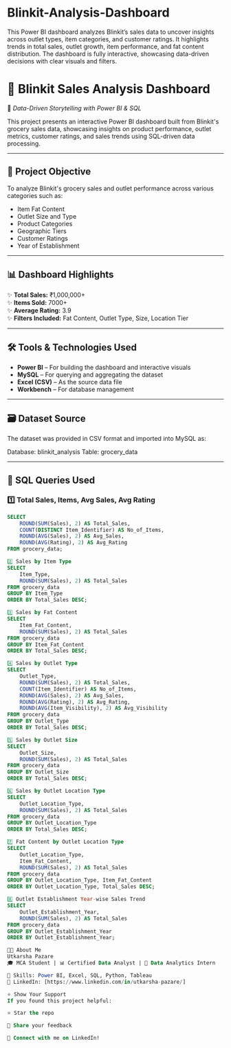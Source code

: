 # Blinkit-Analysis-Dashboard
This Power BI dashboard analyzes Blinkit’s sales data to uncover insights across outlet types, item categories, and customer ratings. It highlights trends in total sales, outlet growth, item performance, and fat content distribution. The dashboard is fully interactive, showcasing data-driven decisions with clear visuals and filters.

# 🛒 Blinkit Sales Analysis Dashboard  
📍 *Data-Driven Storytelling with Power BI & SQL*

This project presents an interactive Power BI dashboard built from Blinkit's grocery sales data, showcasing insights on product performance, outlet metrics, customer ratings, and sales trends using SQL-driven data processing.

---

## 🎯 Project Objective

To analyze Blinkit's grocery sales and outlet performance across various categories such as:
- Item Fat Content
- Outlet Size and Type
- Product Categories
- Geographic Tiers
- Customer Ratings
- Year of Establishment

---

## 📊 Dashboard Highlights

✨ **Total Sales:** ₹1,000,000+  
✨ **Items Sold:** 7000+  
✨ **Average Rating:** 3.9  
✨ **Filters Included:** Fat Content, Outlet Type, Size, Location Tier  

---

## 🛠 Tools & Technologies Used

- **Power BI** – For building the dashboard and interactive visuals  
- **MySQL** – For querying and aggregating the dataset  
- **Excel (CSV)** – As the source data file  
- **Workbench** – For database management

---

## 🗃️ Dataset Source

The dataset was provided in CSV format and imported into MySQL as:


Database: blinkit_analysis
Table: grocery_data


---

## 🧾 SQL Queries Used

### 1️⃣ Total Sales, Items, Avg Sales, Avg Rating
```sql
SELECT
    ROUND(SUM(Sales), 2) AS Total_Sales,
    COUNT(DISTINCT Item_Identifier) AS No_of_Items,
    ROUND(AVG(Sales), 2) AS Avg_Sales,
    ROUND(AVG(Rating), 2) AS Avg_Rating
FROM grocery_data;

2️⃣ Sales by Item Type
SELECT
    Item_Type,
    ROUND(SUM(Sales), 2) AS Total_Sales
FROM grocery_data
GROUP BY Item_Type
ORDER BY Total_Sales DESC;

3️⃣ Sales by Fat Content
SELECT
    Item_Fat_Content,
    ROUND(SUM(Sales), 2) AS Total_Sales
FROM grocery_data
GROUP BY Item_Fat_Content
ORDER BY Total_Sales DESC;

4️⃣ Sales by Outlet Type
SELECT
    Outlet_Type,
    ROUND(SUM(Sales), 2) AS Total_Sales,
    COUNT(Item_Identifier) AS No_of_Items,
    ROUND(AVG(Sales), 2) AS Avg_Sales,
    ROUND(AVG(Rating), 2) AS Avg_Rating,
    ROUND(AVG(Item_Visibility), 2) AS Avg_Visibility
FROM grocery_data
GROUP BY Outlet_Type
ORDER BY Total_Sales DESC;

5️⃣ Sales by Outlet Size
SELECT
    Outlet_Size,
    ROUND(SUM(Sales), 2) AS Total_Sales
FROM grocery_data
GROUP BY Outlet_Size
ORDER BY Total_Sales DESC;

6️⃣ Sales by Outlet Location Type
SELECT
    Outlet_Location_Type,
    ROUND(SUM(Sales), 2) AS Total_Sales
FROM grocery_data
GROUP BY Outlet_Location_Type
ORDER BY Total_Sales DESC;

7️⃣ Fat Content by Outlet Location Type
SELECT
    Outlet_Location_Type,
    Item_Fat_Content,
    ROUND(SUM(Sales), 2) AS Total_Sales
FROM grocery_data
GROUP BY Outlet_Location_Type, Item_Fat_Content
ORDER BY Outlet_Location_Type, Total_Sales DESC;

8️⃣ Outlet Establishment Year-wise Sales Trend
SELECT
    Outlet_Establishment_Year,
    ROUND(SUM(Sales), 2) AS Total_Sales
FROM grocery_data
GROUP BY Outlet_Establishment_Year
ORDER BY Outlet_Establishment_Year;

👩‍💻 About Me
Utkarsha Pazare
🎓 MCA Student | 📊 Certified Data Analyst | 💼 Data Analytics Intern

🔧 Skills: Power BI, Excel, SQL, Python, Tableau
🔗 LinkedIn: [https://www.linkedin.com/in/utkarsha-pazare/]

⭐ Show Your Support
If you found this project helpful:

⭐ Star the repo

💬 Share your feedback

🔗 Connect with me on LinkedIn!

